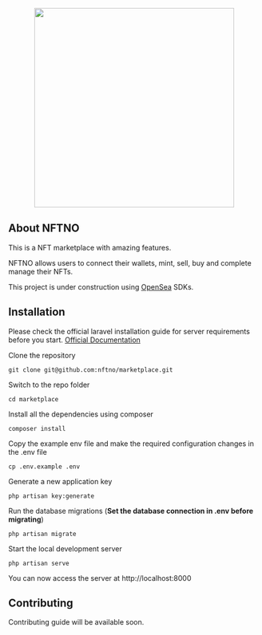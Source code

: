 <p align="center"><a href="https://laravel.com" target="_blank"><img src="https://user-images.githubusercontent.com/22714561/160553050-0e1cd559-8679-4022-a742-17bf4e913f65.png" width="400"></a></p>

## About NFTNO
This is a NFT marketplace with amazing features.

NFTNO allows users to connect their wallets, mint, sell, buy and complete manage their NFTs.

This project is under construction using <a href="https://github.com/ProjectOpenSea">OpenSea</a> SDKs.


## Installation

Please check the official laravel installation guide for server requirements before you start. [Official Documentation](https://laravel.com/docs/5.4/installation#installation)

Clone the repository

    git clone git@github.com:nftno/marketplace.git

Switch to the repo folder

    cd marketplace

Install all the dependencies using composer

    composer install

Copy the example env file and make the required configuration changes in the .env file

    cp .env.example .env

Generate a new application key

    php artisan key:generate

Run the database migrations (**Set the database connection in .env before migrating**)

    php artisan migrate

Start the local development server

    php artisan serve

You can now access the server at http://localhost:8000

## Contributing

Contributing guide will be available soon.

